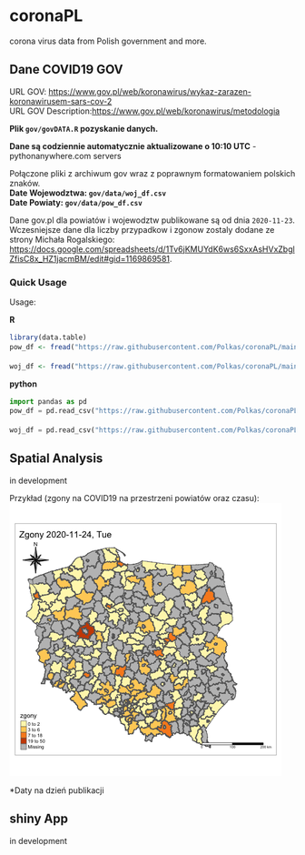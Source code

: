 # coronaPL
corona virus data from Polish government and more.

## Dane COVID19 GOV

URL GOV: https://www.gov.pl/web/koronawirus/wykaz-zarazen-koronawirusem-sars-cov-2  
URL GOV Description:https://www.gov.pl/web/koronawirus/metodologia  

**Plik `gov/govDATA.R` pozyskanie danych.**

**Dane są codziennie automatycznie aktualizowane o 10:10 UTC** - pythonanywhere.com servers

Połączone pliki z archiwum gov wraz z poprawnym formatowaniem polskich znaków.  
**Date Wojewodztwa: `gov/data/woj_df.csv`**  
**Date Powiaty: `gov/data/pow_df.csv`**

Dane gov.pl dla powiatów i wojewodztw publikowane są od dnia `2020-11-23`.
Wczesniejsze dane dla liczby przypadkow i zgonow zostaly dodane ze strony Michała Rogalskiego: https://docs.google.com/spreadsheets/d/1Tv6jKMUYdK6ws6SxxAsHVxZbglZfisC8x_HZ1jacmBM/edit#gid=1169869581.

### Quick Usage

Usage:

**R**

```r
library(data.table)
pow_df <- fread("https://raw.githubusercontent.com/Polkas/coronaPL/main/gov/data/pow_df.csv")

woj_df <- fread("https://raw.githubusercontent.com/Polkas/coronaPL/main/gov/data/woj_df.csv")
```

**python**

```python
import pandas as pd
pow_df = pd.read_csv("https://raw.githubusercontent.com/Polkas/coronaPL/main/gov/data/pow_df.csv")

woj_df = pd.read_csv("https://raw.githubusercontent.com/Polkas/coronaPL/main/gov/data/woj_df.csv")
```

## Spatial Analysis

in development

Przykład (zgony na COVID19 na przestrzeni powiatów oraz czasu):  
![](spatial/images/zgonyPL.gif)

*Daty na dzień publikacji

## shiny App 

in development
